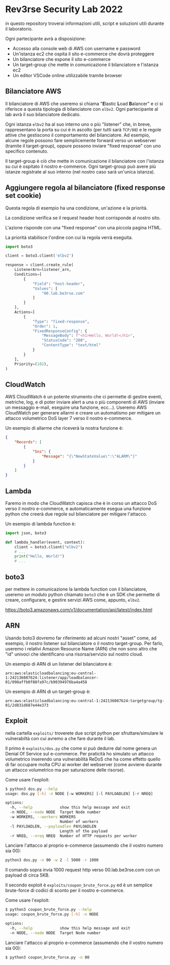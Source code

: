 # Rev3rse Security Lab 2022

in questo repository troverai informazioni utili, script e soluzioni utili durante il laboratorio.

Ogni partecipante avrà a disposizione:
- Accesso alla console web di AWS con username e password
- Un'istanza ec2 che ospita il sito e-commerce che dovrà proteggere
- Un bilanciatore che espone il sito e-commerce
- Un target-group che mette in comunicazione il bilanciatore e l'istanza ec2
- Un editor VSCode online utilizzabile tramite browser

## Bilanciatore AWS

Il bilanciatore di AWS che useremo si chiama "**E**lastic **L**oad **B**alancer" e ci si riferisce a questa tipologia di bilanciatore con `elbv2`. Ogni partecipante al lab avrà il suo bilanciatore dedicato.

Ogni istanza `elbv2` ha al suo interno uno o più "listener" che, in breve, rappresentano la porta su cui è in ascolto (per tutti sarà `TCP/80`) e le regole attive che gestiscono il comportamento del bilanciatore. Ad esempio, alcune regole possono fare semplicemente forward verso un webserver (tramite il target-group), oppure possono inviare "fixed response" con uno specifico contenuto.

Il target-group è ciò che mette in comunicazione il bilanciatore con l'istanza su cui è ospitato il nostro e-commerce. Ogni target-group può avere più istanze registrate al suo interno (nel nostro caso sarà un'unica istanza).

## Aggiungere regola al bilanciatore (fixed response set cookie)

Questa regola di esempio ha una condizione, un'azione e la priorità.

La condizione verifica se il request header host corrisponde al nostro sito.

L'azione risponde con una "fixed response" con una piccola pagina HTML.

La priorità stabilisce l'ordine con cui la regola verrà eseguita.

```python
import boto3

client = boto3.client('elbv2')

response = client.create_rule(
    ListenerArn=listener_arn,
    Conditions=[
        {
            "Field": "host-header",
            "Values": [
                "00.lab.be3rse.com"
            ]
        }
    ],
    Actions=[
        {
            "Type": "fixed-response",
            "Order": 1,
            "FixedResponseConfig": {
                "MessageBody": f"<h1>Hello, World!</h1>",
                "StatusCode": "200",
                "ContentType": "text/html"
            }
        }
    ],
    Priority=(102),
)
```

## CloudWatch

AWS CloudWatch è un potente strumento che ci permette di gestire eventi, metriche, log, e di poter inviare alert a una o più componenti di AWS (inviare un messaggio e-mail, eseguire una funzione, ecc...). Useremo AWS CloudWatch per generare allarmi e creare un automatismo per mitigare un attacco volumetrico DoS layer 7 verso il nostro e-commerce.

Un esempio di allarme che riceverà la nostra funzione è:
```json
{
    "Records": [
        {
            "Sns": {
                "Message": "{\"NewStateValue\":\"ALARM\"}"
            }
        }
    ]
}
```

## Lambda

Faremo in modo che CloudWatch capisca che è in corso un attacco DoS verso il nostro e-commerce, e automaticamente esegua una funzione python che creerà due regole sul bilanciatore per mitigare l'attacco.

Un esempio di lambda function è:

```python
import json, boto3

def lambda_handler(event, context):
    client = boto3.client("elbv2")
    # ...
    print("Hello, World!")
    # ...
```

## boto3

per mettere in comunicazione la lambda function con il bilanciatore, useremo un modulo python chiamato `boto3` che è un SDK che permette di creare, configurare, e gestire servizi AWS come, appunto, `elbv2`.

https://boto3.amazonaws.com/v1/documentation/api/latest/index.html

## ARN

Usando boto3 dovremo far riferimento ad alcuni nostri "asset" come, ad esempio, il nostro listener sul bilanciatore o il nostro target-group. Per farlo, useremo i relativi Amazon Resource Name (ARN) che non sono altro che "id" univoci che identificano una risorsa/servizio sul nostro cloud.

Un esempio di ARN di un listener del bilanciatore è:
```
arn:aws:elasticloadbalancing:eu-central-1:242136087624:listener/app/loadbalancer-01/098affb0f88fa97c/b90394976ba4a458
```

Un esempio di ARN di un target-group è:
```
arn:aws:elasticloadbalancing:eu-central-1:242136087624:targetgroup/tg-01/2d831d687e44e373
```

## Exploit

nella cartella `exploits/` troverete due script python per sfruttare/simulare le vulnerabiltà con cui avremo a che fare durante il lab.

Il primo è `exploits/dos.py` che come si può dedurre dal nome genera un Denial Of Service sul e-commerce. Per praticità ho simulato un attacco volumetrico inserendo una vulnerabilità ReDoS che ha come effetto quello di far occupare molta CPU ai worker del webserver (come avviene durante un attacco volumetrico ma per saturazione delle risorse).

Come usare l'exploit:
```bash
$ python3 dos.py --help
usage: dos.py [-h] -n NODE [-w WORKERS] [-l PAYLOADLEN] [-r NREQ]

options:
  -h, --help            show this help message and exit
  -n NODE, --node NODE  Target Node number
  -w WORKERS, --workers WORKERS
                        Number of workers
  -l PAYLOADLEN, --payloadlen PAYLOADLEN
                        Length of the payload
  -r NREQ, --nreq NREQ  Number of HTTP requests per worker
```

Lanciare l'attacco al proprio e-commerce (assumendo che il vostro numero sia 00):
```bash
python3 dos.py -n 00 -w 2 -l 5000 -r 1000
```

Il comando sopra invia 1000 request http verso 00.lab.be3rse.com con un payload di circa 5KB.

Il secondo exploit è `exploits/coupon_brute_force.py` ed è un semplice brute-force di codici di sconto per il nostro e-commerce.

Come usare l'exploit:
```bash
$ python3 coupon_brute_force.py --help
usage: coupon_brute_force.py [-h] -n NODE

options:
  -h, --help            show this help message and exit
  -n NODE, --node NODE  Target Node number
```

Lanciare l'attacco al proprio e-commerce (assumendo che il vostro numero sia 00):
```bash
$ python3 coupon_brute_force.py -n 00
```
